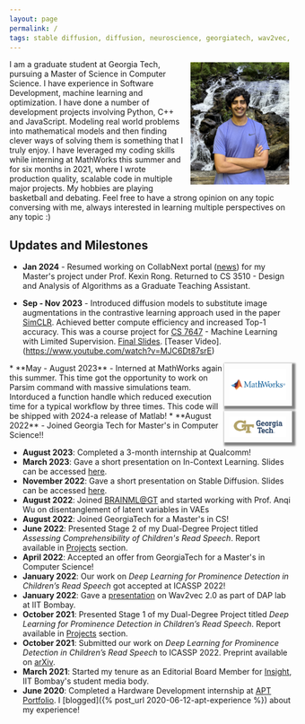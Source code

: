 ```yaml
---
layout: page
permalink: /
tags: stable diffusion, diffusion, neuroscience, georgiatech, wav2vec, oral reading fluency, prosody, insight, apt portfolio, hardware internship
---
```

<!-- {% include JB/setup %} -->

<img style="float: right; width: 35%; padding: 5px;" src="../assets/img/profile.jpg">

<!-- Hi,
Hope you are doing well, and thanks for stopping by !

I am actively looking for full-time SDE roles starting from May 2024. Kindly let me know if you have any leads.
Here's a brief Introduction for me -  -->

I am a graduate student at Georgia Tech, pursuing a Master of Science in Computer Science. I have experience in Software Development, machine learning and optimization. I have done a number of development projects involving Python, C++ and JavaScript. Modeling real world problems into mathematical models and then finding clever ways of solving them is something that I truly enjoy. I have leveraged my coding skills while interning at MathWorks this summer and for six months in 2021, where I wrote production quality, scalable code in multiple major projects.
My hobbies are playing basketball and debating. Feel free to have a strong opinion on any topic conversing with me, always interested in learning multiple perspectives on any topic :)

<!-- Hi! My name is Siddharth Singh Solanki.

I am pursuing a Master's in Computer Science at GeorgiaTech.

I am interested in the fields of **Machine Learning, Speech Processing** and **Computational Neuroscience**.

I plan to use this website as a medium for sharing projects and other random thoughts.

If in a hurry, you can have a look at my [CV]({{site.url}}/cv).

I blog about my experiences [here]({{site.url}}/blog.html). -->

## Updates and Milestones

<!-- <div style="height:250px;overflow:auto;"> -->

* **Jan 2024** - 
 Resumed working on CollabNext portal ([news](https://research.gatech.edu/georgia-tech-awarded-15m-build-people-centric-network-national-research-database)) for my Master's project under Prof. Kexin Rong.
 Returned to CS 3510 - Design and Analysis of Algorithms as a Graduate Teaching Assistant. 

* **Sep - Nov 2023** - 
 Introduced diffusion models to substitute image augmentations in the contrastive learning approach used in the paper [SimCLR](https://arxiv.org/abs/2002.05709). Achieved better compute efficiency and increased Top-1 accuracy. This was a course project for [CS 7647](https://sites.google.com/view/cs7647fa23/schedule?authuser=0) - Machine Learning with Limited Supervision. [Final Slides](https://docs.google.com/presentation/d/1Ncj20IttlGd4c3X-h1ql0oCYVr4w71eiWZ3eaWJymZQ/edit?usp=sharing). [Teaser Video].(https://www.youtube.com/watch?v=MJC6Dt87srE)

 <img style="float: right; width: 20%; padding: 10px; box-shadow: 3px 3px 3px 3px gray; " src="../assets/logos/mathworks-vector-logo.png">
* **May - August 2023** - 
 Interned at MathWorks again this summer. This time got the opportunity to work on Parsim command with massive simulations team. Intorduced a function handle which reduced execution time for a typical workflow by three times. This code will be shipped with 2024-a release of Matlab!
 


<img style="float: right; width: 20%; padding: 10px; box-shadow: 3px 3px 3px 3px gray; " src="../assets/logos/GeorgiaTech_RGB.png">
* **August 2022** - 
 Joined Georgia Tech for Master's in Computer Science!!



* **August 2023**: Completed a 3-month internship at Qualcomm!
* **March 2023**: Gave a short presentation on In-Context Learning. Slides can be accessed [here]({{site.url}}/assets/pdf/icl.pdf).
* **November 2022**: Gave a short presentation on Stable Diffusion. Slides can be accessed [here]({{site.url}}/assets/pdf/sd_ppt.pdf).
* **August 2022**: Joined [BRAINML@GT](https://sites.google.com/view/brainml/home) and started working with Prof. Anqi Wu
on disentanglement of latent variables in VAEs  
* **August 2022**: Joined GeorgiaTech for a Master's in CS!
* **June 2022**: Presented Stage 2 of my Dual-Degree Project titled _Assessing Comprehensibility of Children's Read Speech_. Report available in [Projects]({{site.url}}/projects.html) section.
* **April 2022**: Accepted an offer from GeorgiaTech for a Master's in Computer Science!
* **January 2022**: Our work on *Deep Learning for Prominence Detection in Children’s Read Speech* got accepted at ICASSP 2022!
* **January 2022**: Gave a [presentation]({{site.url}}/assets/pdf/dap_wav2vec.pdf) on Wav2vec 2.0 as part of DAP lab at IIT Bombay.
* **October 2021**: Presented Stage 1 of my Dual-Degree Project titled _Deep Learning for Prominence Detection in Children’s Read Speech_. Report available in [Projects]({{site.url}}/projects.html) section. 
* **October 2021**: Submitted our work on *Deep Learning for Prominence Detection in Children’s Read Speech* to ICASSP 2022. Preprint available on [arXiv](https://arxiv.org/abs/2110.14273).
* **March 2021**: Started my tenure as an Editorial Board Member for [Insight](https://www.insightiitb.org),
  IIT Bombay's student media body.
* **June 2020**: Completed a Hardware Development internship at [APT Portfolio](http://aptportfolio.com). I [blogged]({% post_url 2020-06-12-apt-experience %}) about my experience!
<!-- </div> -->


